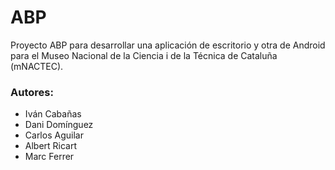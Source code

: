 # ABP
Proyecto ABP para desarrollar una aplicación de escritorio y otra de Android para el Museo Nacional de la Ciencia i de la Técnica de Cataluña (mNACTEC). 

### Autores:
* Iván Cabañas
* Dani Domínguez
* Carlos Aguilar
* Albert Ricart
* Marc Ferrer
